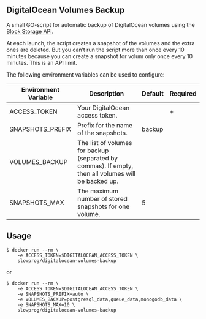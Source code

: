 ## DigitalOcean Volumes Backup

A small GO-script for automatic backup of DigitalOcean volumes using the [Block Storage API](https://developers.digitalocean.com/documentation/v2/#block-storage).

At each launch, the script creates a snapshot of the volumes and the extra ones are deleted. But you can’t run the script more than once every 10 minutes because you can create a snapshot for volum only once every 10 minutes. This is an API limit.

The following environment variables can be used to configure:

Environment Variable | Description | Default | Required
---|---|---|---
ACCESS_TOKEN | Your DigitalOcean access token. | | +
SNAPSHOTS_PREFIX | Prefix for the name of the snapshots. | backup |
VOLUMES_BACKUP | The list of volumes for backup (separated by commas). If empty, then all volumes will be backed up. |  |
SNAPSHOTS_MAX | The maximum number of stored snapshots for one volume. | 5 |

## Usage

```shell
$ docker run --rm \
    -e ACCESS_TOKEN=$DIGITALOCEAN_ACCESS_TOKEN \
    slowprog/digitalocean-volumes-backup
```

or

```shell
$ docker run --rm \
    -e ACCESS_TOKEN=$DIGITALOCEAN_ACCESS_TOKEN \
    -e SNAPSHOTS_PREFIX=auto \
    -e VOLUMES_BACKUP=postgresql_data,queue_data,monogodb_data \
    -e SNAPSHOTS_MAX=10 \
    slowprog/digitalocean-volumes-backup
```